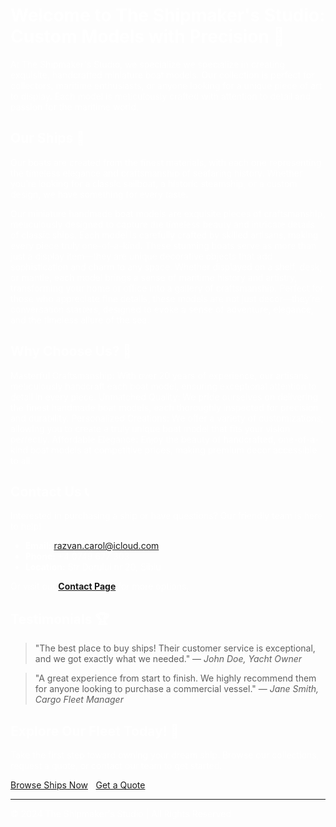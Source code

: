 <html>
<head>
    <style>
        body {
            background-image: url('https://raw.githubusercontent.com/lulach13/skills-github-pages/my-pages/Ship%20In%20The%20Sea%20T%20Shirt%20Design%20Background%2C%20Wallpapers%2C%20Ship%2C%20Sea%20Background%20Image%20And%20Wallpaper%20for%20Free%20Download.jpg');
            background-size: cover;
            background-position: center;
            background-attachment: fixed;
            color: white;
        }
    </style>
</head>
<body>

# Welcome to The Shipmaker's Studio: Custom Models with Precision 🚢

At The Shipmaker's Studio, we specialize we specialize in creating exquisite, handcrafted miniature boat models. Our collection is perfect for collectors, maritime enthusiasts, or anyone looking for a unique piece of art to display. Each model is meticulously crafted with attention to detail and passion for the maritime world.

## Our Ships 🚢

Our boats are created from the finest materials, with each one representing the timeless elegance and craftsmanship of seafaring history. Whether you’re looking for a classic sailboat, a historic steamship, or a custom design, we have something for every taste.

Our miniature handmade boat models are exquisite pieces of craftsmanship, meticulously designed to capture the timeless beauty and intricate details of classic ships. Each model is carefully crafted by skilled artisans, making every piece truly one-of-a-kind. These stunning boats serve as more than just a display item—they are unique decorative objects that add sophistication and charm to any space. Whether displayed on a shelf, desk, or mantle, each model brings a sense of maritime history and artistry, transforming your home or office into a gallery of craftsmanship. Perfect for those who appreciate fine details, these models are not just decor—they’re conversation starters, designed to evoke a sense of adventure, elegance, and the timeless allure of the sea.

## Why Choose Us? 🌟

Masterful Craftsmanship: With over 20 years of experience, our artisans meticulously handcraft each boat model, ensuring exceptional attention to detail in every piece.
Unmatched Quality: We pride ourselves on delivering the finest handmade boat models, each thoroughly inspected for precision and durability.
Personalized Creations: We offer a variety of customizations, allowing you to create a truly unique boat model that fits your vision perfectly.
Affordable Elegance: Enjoy the beauty of handcrafted, one-of-a-kind boat models at competitive prices, making premium decor accessible to all.

## Contact Us 📞

Interested in purchasing a ship or have questions? Our friendly team is here to help!

- **Email:** [razvan.carol@icloud.com](mailto:your-email@example.com)
- **Phone:** +4 0749 677 303 
- **Location:** Str Dorului nr 20, Sibiu

Or visit our **[Contact Page](#)** for more options.

## Testimonials 🏆

> "The best place to buy ships! Their customer service is exceptional, and we got exactly what we needed." — *John Doe, Yacht Owner*

> "A great experience from start to finish. We highly recommend them for anyone looking to purchase a commercial vessel." — *Jane Smith, Cargo Fleet Manager*

## Explore Our Fleet Today! 🚢

Take the first step toward owning your dream ship. Browse our collections, request a quote, or contact our team to get started.

[Browse Ships Now](/ships) | [Get a Quote](/quote)

---

© 2024  The Shipmaker's Studio | All Rights Reserved

